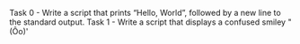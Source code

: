 Task 0 - Write a script that prints “Hello, World”, followed by a new line to the standard output.
Task 1 - Write a script that displays a confused smiley "(Ôo)'
